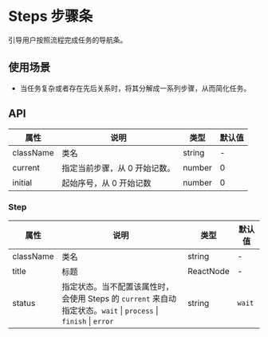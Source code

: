 # Steps 步骤条
引导用户按照流程完成任务的导航条。

## 使用场景
- 当任务复杂或者存在先后关系时，将其分解成一系列步骤，从而简化任务。

## API
属性 | 说明 | 类型 | 默认值
---|---|---|---
className | 类名 | string | -
current | 指定当前步骤，从 0 开始记数。 | number | 0
initial | 起始序号，从 0 开始记数 | number | 0

### Step
属性 | 说明 | 类型 | 默认值
---|---|---|---
className | 类名 | string | -
title | 标题 | ReactNode | -
status | 指定状态。当不配置该属性时，会使用 Steps 的 `current` 来自动指定状态。`wait` \| `process` \| `finish` \| `error` | string | `wait`
